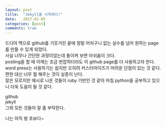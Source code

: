 ```yaml
---
layout: post
title:  "Jekyll을 시작하다!"
date:   2017-01-05
categories: [post]
comments: true
---
```

드디어 맥으로 github를 기웃거린 끝에 정말 어처구니 없는 실수를 넘어 원하는 page를 만들 수 있게 되었다.  
사실 너무나 간단한 과정이었는데 돌이켜 보면 아쉬움이 크다.  
posting을 할 때 이제는 조금 번잡하더라도 이 github page를 더 사용하고자 한다.  
word press는 사용하기는 쉽지만 오히려 커스터마이즈가 어려운 단점이 있는 것 같다.  
편한 대신 너무 뭘 해주는 것이 실증이 난다.  
잘은 모르지만 예시로 나온 것들이 ruby 기반인 것 같아 마침 python을 공부하고 있으니 더욱 도움이 될 것 같다.  


github  
jekyll  
그외 모든 것들아 잘 좀 부탁한다.  

나는 아직 왕 초보다~  
